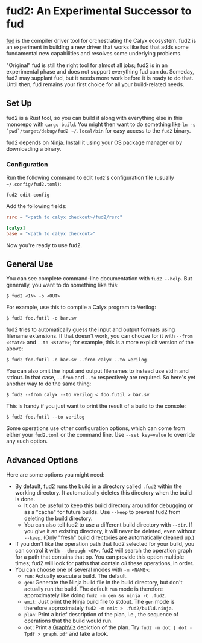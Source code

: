 # fud2: An Experimental Successor to fud

[fud][] is the compiler driver tool for orchestrating the Calyx ecosystem.
fud2 is an experiment in building a new driver that works like fud that adds some fundamental new capabilities and resolves some underlying problems.

"Original" fud is still the right tool for almost all jobs; fud2 is in an experimental phase and does not support everything fud can do.
Someday, fud2 may supplant fud, but it needs more work before it is ready to do that.
Until then, fud remains your first choice for all your build-related needs.

[fud]: ./fud/index.md

## Set Up

fud2 is a Rust tool, so you can build it along with everything else in this monorepo with `cargo build`.
You might then want to do something like ``ln -s `pwd`/target/debug/fud2 ~/.local/bin`` for easy access to the `fud2` binary.

fud2 depends on [Ninja][].
Install it using your OS package manager or by downloading a binary.

### Configuration

Run the following command to edit `fud2`'s configuration file (usually `~/.config/fud2.toml`):
```
fud2 edit-config
```

Add the following fields:
```toml
rsrc = "<path to calyx checkout>/fud2/rsrc"

[calyx]
base = "<path to calyx checkout>"
```

Now you're ready to use fud2.

[ninja]: https://ninja-build.org

## General Use

You can see complete command-line documentation with `fud2 --help`.
But generally, you want to do something like this:

    $ fud2 <IN> -o <OUT>

For example, use this to compile a Calyx program to Verilog:

    $ fud2 foo.futil -o bar.sv

fud2 tries to automatically guess the input and output formats using filename extensions.
If that doesn't work, you can choose for it with `--from <state>` and `--to <state>`;
for example, this is a more explicit version of the above:

    $ fud2 foo.futil -o bar.sv --from calyx --to verilog

You can also omit the input and output filenames to instead use stdin and stdout.
In that case, `--from` and `--to` respectively are required.
So here's yet another way to do the same thing:

    $ fud2 --from calyx --to verilog < foo.futil > bar.sv

This is handy if you just want to print the result of a build to the console:

    $ fud2 foo.futil --to verilog

Some operations use other configuration options, which can come from either your `fud2.toml` or the command line.
Use `--set key=value` to override any such option.

## Advanced Options

Here are some options you might need:

* By default, fud2 runs the build in a directory called `.fud2` within the working directory. It automatically deletes this directory when the build is done.
    * It can be useful to keep this build directory around for debugging or as a "cache" for future builds. Use `--keep` to prevent fud2 from deleting the build directory.
    * You can also tell fud2 to use a different build directory with `--dir`. If you give it an existing directory, it will never be deleted, even without `--keep`. (Only "fresh" build directories are automatically cleaned up.)
* If you don't like the operation path that fud2 selected for your build, you can control it with `--through <OP>`. fud2 will search the operation graph for a path that contains that op. You can provide this option multiple times; fud2 will look for paths that contain *all* these operations, in order.
* You can choose one of several modes with `-m <NAME>`:
    * `run`: Actually execute a build. The default.
    * `gen`: Generate the Ninja build file in the build directory, but don't actually run the build. The default `run` mode is therefore approximately like doing `fud2 -m gen && ninja -C .fud2`.
    * `emit`: Just print the Ninja build file to stdout. The `gen` mode is therefore approximately `fud2 -m emit > .fud2/build.ninja`.
    * `plan`: Print a brief description of the plan, i.e., the sequence of operations that the build would run.
    * `dot`: Print a [GraphViz][] depiction of the plan. Try `fud2 -m dot | dot -Tpdf > graph.pdf` and take a look.

[graphviz]: https://graphviz.org
